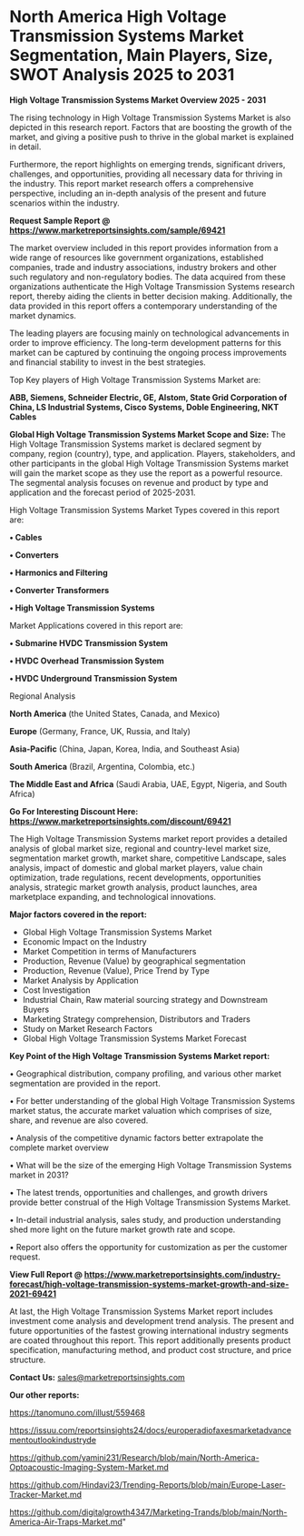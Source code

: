 # North America High Voltage Transmission Systems Market Segmentation, Main Players, Size, SWOT Analysis 2025 to 2031

<Strong> High Voltage Transmission Systems Market Overview 2025 - 2031</strong>

The rising technology in High Voltage Transmission Systems Market is also depicted in this research report. Factors that are boosting the growth of the market, and giving a positive push to thrive in the global market is explained in detail.

Furthermore, the report highlights on emerging trends, significant drivers, challenges, and opportunities, providing all necessary data for thriving in the industry. This report market research offers a comprehensive perspective, including an in-depth analysis of the present and future scenarios within the industry.

<strong>Request Sample Report @ <a href=https://www.marketreportsinsights.com/sample/69421>https://www.marketreportsinsights.com/sample/69421</a></strong>

The market overview included in this report provides information from a wide range of resources like government organizations, established companies, trade and industry associations, industry brokers and other such regulatory and non-regulatory bodies. The data acquired from these organizations authenticate the High Voltage Transmission Systems research report, thereby aiding the clients in better decision making. Additionally, the data provided in this report offers a contemporary understanding of the market dynamics.

The leading players are focusing mainly on technological advancements in order to improve efficiency. The long-term development patterns for this market can be captured by continuing the ongoing process improvements and financial stability to invest in the best strategies.

Top Key players of High Voltage Transmission Systems Market are:

<strong>ABB, Siemens, Schneider Electric, GE, Alstom, State Grid Corporation of China, LS Industrial Systems, Cisco Systems, Doble Engineering, NKT Cables</strong>

<strong><b>Global High Voltage Transmission Systems Market Scope and Size:</b></strong>
The High Voltage Transmission Systems market is declared segment by company, region (country), type, and application. Players, stakeholders, and other participants in the global High Voltage Transmission Systems market will gain the market scope as they use the report as a powerful resource. The segmental analysis focuses on revenue and product by type and application and the forecast period of 2025-2031.

High Voltage Transmission Systems Market Types covered in this report are:

<strong>• Cables

• Converters

• Harmonics and Filtering

• Converter Transformers

• High Voltage Transmission Systems</strong>

Market Applications covered in this report are:

<strong>• Submarine HVDC Transmission System

• HVDC Overhead Transmission System

• HVDC Underground Transmission System</strong> 

Regional Analysis

<strong>North America</strong> (the United States, Canada, and Mexico)

<strong>Europe</strong> (Germany, France, UK, Russia, and Italy)

<strong>Asia-Pacific</strong> (China, Japan, Korea, India, and Southeast Asia)

<strong>South America</strong> (Brazil, Argentina, Colombia, etc.)

<strong>The Middle East and Africa</strong> (Saudi Arabia, UAE, Egypt, Nigeria, and South Africa)

<strong>Go For Interesting Discount Here: <a href=https://www.marketreportsinsights.com/discount/69421>https://www.marketreportsinsights.com/discount/69421</a></strong>

The High Voltage Transmission Systems market report provides a detailed analysis of global market size, regional and country-level market size, segmentation market growth, market share, competitive Landscape, sales analysis, impact of domestic and global market players, value chain optimization, trade regulations, recent developments, opportunities analysis, strategic market growth analysis, product launches, area marketplace expanding, and technological innovations.

<strong><b>Major factors covered in the report:</b></strong>
<ul>
  <li>Global High Voltage Transmission Systems Market </li>
  <li>Economic Impact on the Industry</li>
  <li>Market Competition in terms of Manufacturers</li>
  <li>Production, Revenue (Value) by geographical segmentation</li>
  <li>Production, Revenue (Value), Price Trend by Type</li>
  <li>Market Analysis by Application</li>
  <li>Cost Investigation</li>
  <li>Industrial Chain, Raw material sourcing strategy and Downstream Buyers</li>
  <li>Marketing Strategy comprehension, Distributors and Traders</li>
  <li>Study on Market Research Factors</li>
  <li>Global High Voltage Transmission Systems Market Forecast</li>
</ul>

<strong><b>Key Point of the High Voltage Transmission Systems Market report:</b></strong>

• Geographical distribution, company profiling, and various other market segmentation are provided in the report.

• For better understanding of the global High Voltage Transmission Systems market status, the accurate market valuation which comprises of size, share, and revenue are also covered.

• Analysis of the competitive dynamic factors better extrapolate the complete market overview

• What will be the size of the emerging High Voltage Transmission Systems market in 2031?

• The latest trends, opportunities and challenges, and growth drivers provide better construal of the High Voltage Transmission Systems Market.

• In-detail industrial analysis, sales study, and production understanding shed more light on the future market growth rate and scope.

• Report also offers the opportunity for customization as per the customer request.

<strong><b>View Full Report @ <a href=https://www.marketreportsinsights.com/industry-forecast/high-voltage-transmission-systems-market-growth-and-size-2021-69421>https://www.marketreportsinsights.com/industry-forecast/high-voltage-transmission-systems-market-growth-and-size-2021-69421</a></b></strong>


At last, the High Voltage Transmission Systems Market report includes investment come analysis and development trend analysis. The present and future opportunities of the fastest growing international industry segments are coated throughout this report. This report additionally presents product specification, manufacturing method, and product cost structure, and price structure.

<strong>Contact Us:</strong>
sales@marketreportsinsights.com

<strong>Our other reports:</strong>

<a href=https://tanomuno.com/illust/559468>https://tanomuno.com/illust/559468</a>

<a href=https://issuu.com/reportsinsights24/docs/europeradiofaxesmarketadvancementoutlookindustryde>https://issuu.com/reportsinsights24/docs/europeradiofaxesmarketadvancementoutlookindustryde</a>

<a href=https://github.com/yamini231/Research/blob/main/North-America-Optoacoustic-Imaging-System-Market.md>https://github.com/yamini231/Research/blob/main/North-America-Optoacoustic-Imaging-System-Market.md</a>

<a href=https://github.com/Hindavi23/Trending-Reports/blob/main/Europe-Laser-Tracker-Market.md>https://github.com/Hindavi23/Trending-Reports/blob/main/Europe-Laser-Tracker-Market.md</a>

<a href=https://github.com/digitalgrowth4347/Marketing-Trands/blob/main/North-America-Air-Traps-Market.md>https://github.com/digitalgrowth4347/Marketing-Trands/blob/main/North-America-Air-Traps-Market.md</a>"
